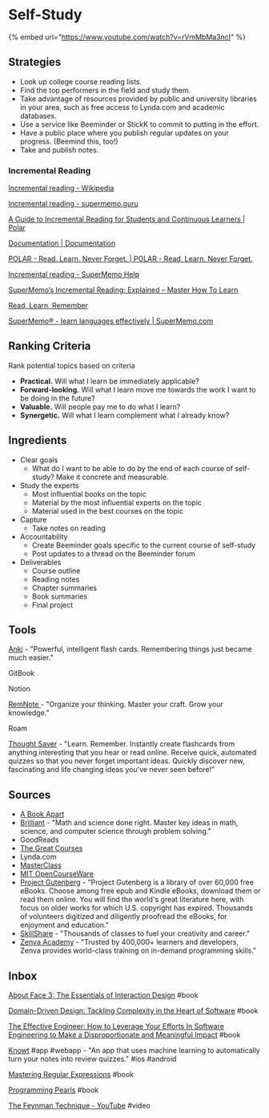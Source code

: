 # Self-Study

{% embed url="https://www.youtube.com/watch?v=rVmMbMa3ncI" %}

## Strategies

* Look up college course reading lists.
* Find the top performers in the field and study them.
* Take advantage of resources provided by public and university libraries in your area, such as free access to Lynda.com and academic databases.
* Use a service like Beeminder or StickK to commit to putting in the effort.
* Have a public place where you publish regular updates on your progress. (Beemind this, too!)
* Take and publish notes.

### Incremental Reading

[Incremental reading - Wikipedia](https://en.wikipedia.org/wiki/Incremental\_reading)

[Incremental reading - supermemo.guru](https://supermemo.guru/wiki/Incremental\_reading)

[A Guide to Incremental Reading for Students and Continuous Learners | Polar](https://getpolarized.io/2020/07/09/Guide-To-Incremental-Reading-For-Students-And-Continuous-Learners.html)

[Documentation | Documentation](https://getpolarized.io/docs/incremental-reading.html)

[POLAR - Read. Learn. Never Forget. | POLAR - Read. Learn. Never Forget.](https://getpolarized.io/)

[Incremental reading - SuperMemo Help](https://www.help.supermemo.org/wiki/Incremental\_reading)

[SuperMemo’s Incremental Reading: Explained – Master How To Learn](https://masterhowtolearn.wordpress.com/2019/08/06/supermemos-incremental-reading-explained/)

[Read, Learn, Remember](https://dendro.cloud/)

[SuperMemo® - learn languages effectively | SuperMemo.com](https://www.supermemo.com/en)

## Ranking Criteria

Rank potential topics based on criteria

* **Practical.** Will what I learn be immediately applicable?&#x20;
* **Forward-looking.** Will what I learn move me towards the work I want to be doing in the future?
* **Valuable.** Will people pay me to do what I learn?&#x20;
* **Synergetic.** Will what I learn complement what I already know?&#x20;

## Ingredients

* Clear goals
  * What do I want to be able to do by the end of each course of self-study? Make it concrete and measurable.
* Study the experts
  * Most influential books on the topic
  * Material by the most influential experts on the topic
  * Material used in the best courses on the topic
* Capture
  * Take notes on reading
* Accountability
  * Create Beeminder goals specific to the current course of self-study
  * Post updates to a thread on the Beeminder forum
* Deliverables
  * Course outline
  * Reading notes
  * Chapter summaries
  * Book summaries
  * Final project

## Tools

[Anki](https://apps.ankiweb.net/) - "Powerful, intelligent flash cards. Remembering things just became much easier."

GitBook

Notion

[RemNote ](https://www.remnote.io/)- "Organize your thinking. Master your craft. Grow your knowledge."

Roam

[Thought Saver](https://thoughtsaver.com/) - "Learn. Remember. Instantly create flashcards from anything interesting that you hear or read online. Receive quick, automated quizzes so that you never forget important ideas. Quickly discover new, fascinating and life changing ideas you've never seen before!"

## Sources

* [A Book Apart](https://abookapart.com/)
* [Brilliant](https://brilliant.org/) - "Math and science done right. Master key ideas in math, science, and computer science through problem solving."
* GoodReads
* [The Great Courses](https://www.thegreatcoursesplus.com/)
* Lynda.com
* [MasterClass](https://www.masterclass.com/?utm\_source=Iterable\&utm\_medium=email\&utm\_campaign=newsletter\_4.9)
* [MIT OpenCourseWare](https://ocw.mit.edu/index.htm)
* [Project Gutenberg](http://www.gutenberg.org) - "Project Gutenberg is a library of over 60,000 free eBooks. Choose among free epub and Kindle eBooks, download them or read them online. You will find the world's great literature here, with focus on older works for which U.S. copyright has expired. Thousands of volunteers digitized and diligently proofread the eBooks, for enjoyment and education."
* [SkillShare](https://www.skillshare.com/) - "Thousands of classes to fuel your creativity and career."
* [Zenva Academy](https://academy.zenva.com/) - "Trusted by 400,000+ learners and developers, Zenva provides world-class training on in-demand programming skills."

## Inbox

[About Face 3: The Essentials of Interaction Design](https://www.goodreads.com/book/show/289062.About\_Face\_3) #book

[Domain-Driven Design: Tackling Complexity in the Heart of Software](https://www.goodreads.com/book/show/179133.Domain\_Driven\_Design) #book

[The Effective Engineer: How to Leverage Your Efforts In Software Engineering to Make a Disproportionate and Meaningful Impact](https://www.goodreads.com/book/show/25238425-the-effective-engineer) #book

[Knowt](https://www.getknowt.com/) #app #webapp - "An app that uses machine learning to automatically turn your notes into review quizzes." #ios #android

[Mastering Regular Expressions](https://www.goodreads.com/book/show/703099.Mastering\_Regular\_Expressions) #book

[Programming Pearls](https://www.goodreads.com/book/show/52084.Programming\_Pearls) #book

[The Feynman Technique - YouTube](https://www.youtube.com/watch?v=tkm0TNFzIeg\&feature=youtu.be) #video
